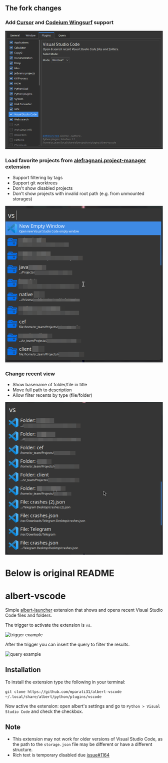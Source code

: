 ## The fork changes

### Add [Cursor](https://www.cursor.com/) and [Codeium Wingsurf](https://codeium.com/windsurf) support

![](img/wingsurf.png)

### Load favorite projects from [alefragnani.project-manager](https://github.com/alefragnani/vscode-project-manager) extension

- Support filtering by tags
- Support git worktrees
- Don't show disabled projects
- Don't show projects with invalid root path (e.g. from unmounted storages)

![](img/projects.png)

### Change recent view

- Show basename of folder/file in title
- Move full path to description
- Allow filter recents by type (file/folder)

![](img/recent.png)





# Below is original README

# albert-vscode

Simple [albert-launcher](https://github.com/albertlauncher/albert) extension that shows and opens recent Visual Studio Code files and folders.

The trigger to activate the extension is `vs`.

![trigger example](img/example.png)

After the trigger you can insert the query to filter the results.

![query example](img/example_query.png)

## Installation

To install the extension type the following in your terminal:

```
git clone https://github.com/mparati31/albert-vscode ~/.local/share/albert/python/plugins/vscode
```

Now active the extension: open albert's settings and go to `Python > Visual Studio Code` and check the checkbox.

## Note

- This extension may not work for older versions of Visual Studio Code, as the path to the `storage.json` file may be different or have a different structure.
- Rich text is temporary disabled due [issue#1164](https://github.com/albertlauncher/albert/issues/1164)
